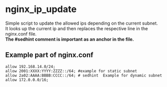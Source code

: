 # nginx_ip_update
Simple script to update the allowed ips depending on the current subnet.  
It looks up the current ip and then replaces the respective line in the nginx.conf file.  
**The #sedhint comment is important as an anchor in the file.**
## Example part of nginx.conf
```
allow 192.168.14.0/24;
allow 2001:XXXX:YYYY:ZZZZ::/64; #example for static subnet
allow 2a02:AAAA:BBBB:CCCC::/64; # sedhint  Example for dynamic subnet
allow 172.0.0.0/16;
```
